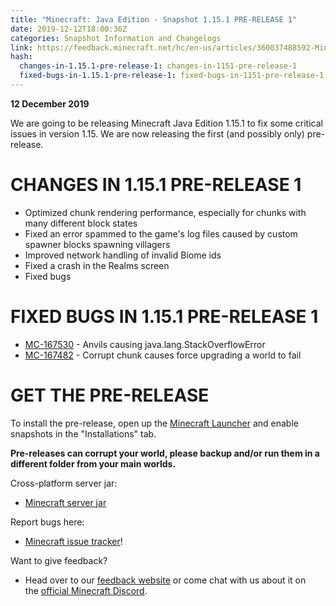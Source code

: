 ```yaml
---
title: "Minecraft: Java Edition - Snapshot 1.15.1 PRE-RELEASE 1"
date: 2019-12-12T18:00:36Z
categories: Snapshot Information and Changelogs
link: https://feedback.minecraft.net/hc/en-us/articles/360037488592-Minecraft-Java-Edition-Snapshot-1-15-1-PRE-RELEASE-1
hash:
  changes-in-1.15.1-pre-release-1: changes-in-1151-pre-release-1
  fixed-bugs-in-1.15.1-pre-release-1: fixed-bugs-in-1151-pre-release-1
---
```


**12 December 2019**

We are going to be releasing Minecraft Java Edition 1.15.1 to fix some critical issues in version 1.15. We are now releasing the first (and possibly only) pre-release.

# CHANGES IN 1.15.1 PRE-RELEASE 1

- Optimized chunk rendering performance, especially for chunks with many different block states
- Fixed an error spammed to the game's log files caused by custom spawner blocks spawning villagers
- Improved network handling of invalid Biome ids
- Fixed a crash in the Realms screen
- Fixed bugs

# FIXED BUGS IN 1.15.1 PRE-RELEASE 1

- [MC-167530](https://bugs.mojang.com/browse/MC-167530) - Anvils causing java.lang.StackOverflowError
- [MC-167482](https://bugs.mojang.com/browse/MC-167482) - Corrupt chunk causes force upgrading a world to fail

# GET THE PRE-RELEASE

To install the pre-release, open up the [Minecraft Launcher](https://www.minecraft.net/download.html) and enable snapshots in the "Installations" tab.

**Pre-releases can corrupt your world, please backup and/or run them in a different folder from your main worlds.**

Cross-platform server jar:

- [Minecraft server jar](https://launcher.mojang.com/v1/objects/289a247dd42928880769398b049d3890513f2917/server.jar)

Report bugs here:

- [Minecraft issue tracker](https://bugs.mojang.com/browse/MC)!

Want to give feedback?

- Head over to our [feedback website](http://aka.ms/snapshotfeedback) or come chat with us about it on the [official Minecraft Discord](https://discordapp.com/invite/minecraft).
